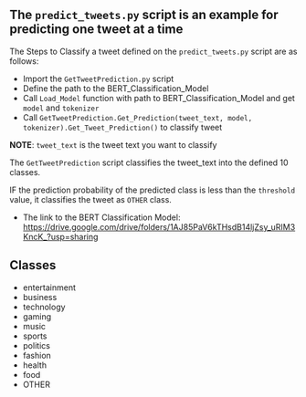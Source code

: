 ## The `predict_tweets.py` script is an example for predicting one tweet at a time


The Steps to Classify a tweet defined on the `predict_tweets.py` script are as follows:
 - Import the `GetTweetPrediction.py` script
 - Define the path to the BERT_Classification_Model
 - Call `Load_Model` function with path to BERT_Classification_Model and get `model` and `tokenizer`
 - Call `GetTweetPrediction.Get_Prediction(tweet_text, model, tokenizer).Get_Tweet_Prediction()` to classify tweet




**NOTE**: `tweet_text` is the tweet text you want to classify

The `GetTweetPrediction` script classifies the tweet_text into the defined 10 classes.

IF the prediction probability of the predicted class is less than the `threshold` value, it classifies the tweet as `OTHER` class.


- The link to the BERT Classification Model: https://drive.google.com/drive/folders/1AJ85PaV6kTHsdB14ljZsy_uRIM3KncK_?usp=sharing

## Classes
 - entertainment
 - business
 - technology
 - gaming
 - music
 - sports
 - politics
 - fashion
 - health
 - food
 - OTHER
